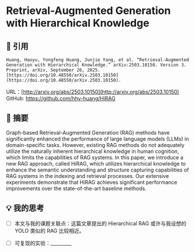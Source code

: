 # Retrieval-Augmented Generation with Hierarchical Knowledge

## 📒 引用

```plaintext
Huang, Haoyu, Yongfeng Huang, Junjie Yang, et al. “Retrieval-Augmented Generation with Hierarchical Knowledge.” arXiv:2503.10150. Version 3. Preprint, arXiv, September 26, 2025. [https://doi.org/10.48550/arXiv.2503.10150](https://doi.org/10.48550/arXiv.2503.10150).
```

URL：[http://arxiv.org/abs/2503.10150](http://arxiv.org/abs/2503.10150)
GitHub: https://github.com/hhy-huang/HiRAG

## 📌 摘要

Graph-based Retrieval-Augmented Generation (RAG) methods have significantly enhanced the performance of large language models (LLMs) in domain-specific tasks. However, existing RAG methods do not adequately utilize the naturally inherent hierarchical knowledge in human cognition, which limits the capabilities of RAG systems. In this paper, we introduce a new RAG approach, called HiRAG, which utilizes hierarchical knowledge to enhance the semantic understanding and structure capturing capabilities of RAG systems in the indexing and retrieval processes. Our extensive experiments demonstrate that HiRAG achieves significant performance improvements over the state-of-the-art baseline methods.

## 💡 我的思考

- [ ] 本文与我的课题关联点：这篇文章提出的 Hierarchical RAG 或许与我设想的 YOLO 类似的 RAG 比较相近。
- [ ] 可复现的实验：_________

